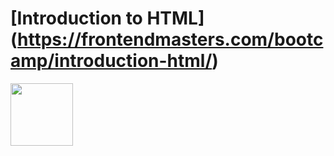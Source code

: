 # [Introduction to HTML] (https://frontendmasters.com/bootcamp/introduction-html/)

<img src="https://cdn.worldvectorlogo.com/logos/html-1.svg" height="100"/>